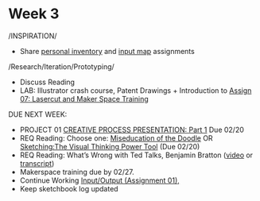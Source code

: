 # Week 3

/INSPIRATION/
* Share [personal inventory](personal_inventory.md) and [input map](input_map.md) assignments 

/Research/Iteration/Prototyping/
* Discuss Reading
* LAB: Illustrator crash course, Patent Drawings + Introduction to [Assign 07: Lasercut and Maker Space Training](lasercut.md)

DUE NEXT WEEK:
* PROJECT 01 [CREATIVE PROCESS PRESENTATION: Part 1](creative_process.md) Due 02/20
* REQ Reading: Choose one: [Miseducation of the Doodle](https://alistapart.com/article/the-miseducation-of-the-doodle) OR [Sketching:The Visual Thinking Power Tool](https://alistapart.com/article/sketching-the-visual-thinking-power-tool) (Due 02/20)
* REQ Reading: What’s Wrong with Ted Talks, Benjamin Bratton ([video](https://www.youtube.com/watch?v=Yo5cKRmJaf0) or [transcript](https://www.theguardian.com/commentisfree/2013/dec/30/we-need-to-talk-about-ted))
* Makerspace training due by 02/27.
* Continue Working [Input/Output (Assignment 01),](constant_inputoutput.md) 
* Keep sketchbook log updated
